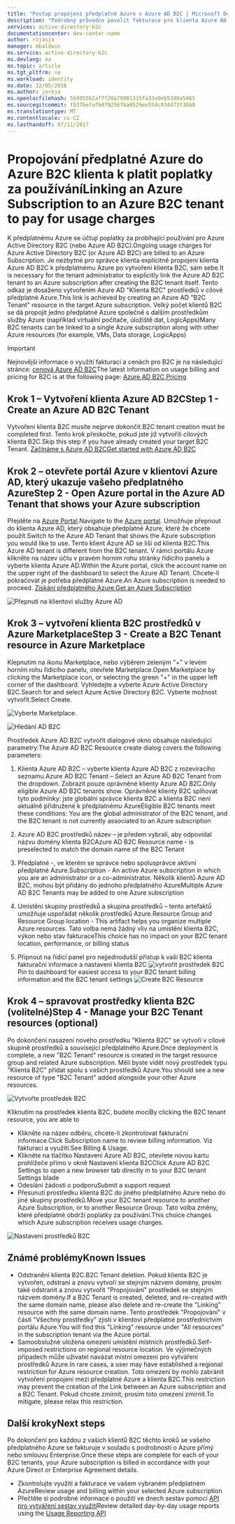 ```yaml
---
title: "Postup propojení předplatné Azure s Azure AD B2C | Microsoft Docs"
description: "Podrobný průvodce povolit fakturace pro klienta Azure AD B2C do předplatného Azure."
services: active-directory-b2c
documentationcenter: dev-center-name
author: rojasja
manager: mbaldwin
ms.service: active-directory-b2c
ms.devlang: na
ms.topic: article
ms.tgt_pltfrm: na
ms.workload: identity
ms.date: 12/05/2016
ms.author: joroja
ms.openlocfilehash: 5b9955b2af7f20a79981315fa33a0eb5380a5465
ms.sourcegitcommit: f537befafb079256fba0529ee554c034d73f36b0
ms.translationtype: MT
ms.contentlocale: cs-CZ
ms.lasthandoff: 07/11/2017
---
```

# <a name="linking-an-azure-subscription-to-an-azure-b2c-tenant-to-pay-for-usage-charges"></a><span data-ttu-id="06da8-103">Propojování předplatné Azure do Azure B2C klienta k platit poplatky za používání</span><span class="sxs-lookup"><span data-stu-id="06da8-103">Linking an Azure Subscription to an Azure B2C tenant to pay for usage charges</span></span>

<span data-ttu-id="06da8-104">K předplatnému Azure se účtují poplatky za probíhající používání pro Azure Active Directory B2C (nebo Azure AD B2C).</span><span class="sxs-lookup"><span data-stu-id="06da8-104">Ongoing usage charges for Azure Active Directory B2C (or Azure AD B2C) are billed to an Azure Subscription.</span></span> <span data-ttu-id="06da8-105">Je nezbytné pro správce klienta explicitně propojení klienta Azure AD B2C k předplatnému Azure po vytvoření klienta B2C, sám sebe.</span><span class="sxs-lookup"><span data-stu-id="06da8-105">It is necessary for the tenant administrator to explicitly link the Azure AD B2C tenant to an Azure subscription after creating the B2C tenant itself.</span></span>  <span data-ttu-id="06da8-106">Tento odkaz je dosaženo vytvořením Azure AD "Klienta B2C" prostředků v cílové předplatné Azure.</span><span class="sxs-lookup"><span data-stu-id="06da8-106">This link is achieved by creating an Azure AD "B2C Tenant" resource in the target Azure subscription.</span></span> <span data-ttu-id="06da8-107">Velký počet klientů B2C se dá propojit jedno předplatné Azure společně s dalším prostředkům služby Azure (například virtuální počítače, úložiště dat, LogicApps)</span><span class="sxs-lookup"><span data-stu-id="06da8-107">Many B2C tenants can be linked to a single Azure subscription along with other Azure resources (for example, VMs, Data storage, LogicApps)</span></span>


> [!IMPORTANT]
> <span data-ttu-id="06da8-108">Nejnovější informace o využití fakturaci a cenách pro B2C je na následující stránce: [cenová Azure AD B2C](
https://azure.microsoft.com/pricing/details/active-directory-b2c/)</span><span class="sxs-lookup"><span data-stu-id="06da8-108">The latest information on usage billing and pricing for B2C is at the following page: [Azure AD B2C Pricing](
https://azure.microsoft.com/pricing/details/active-directory-b2c/)</span></span>

## <a name="step-1---create-an-azure-ad-b2c-tenant"></a><span data-ttu-id="06da8-109">Krok 1 – Vytvoření klienta Azure AD B2C</span><span class="sxs-lookup"><span data-stu-id="06da8-109">Step 1 - Create an Azure AD B2C Tenant</span></span>
<span data-ttu-id="06da8-110">Vytvoření klienta B2C musíte nejprve dokončit.</span><span class="sxs-lookup"><span data-stu-id="06da8-110">B2C tenant creation must be completed first.</span></span> <span data-ttu-id="06da8-111">Tento krok přeskočte, pokud jste již vytvořili cílových klienta B2C.</span><span class="sxs-lookup"><span data-stu-id="06da8-111">Skip this step if you have already created your target B2C Tenant.</span></span> [<span data-ttu-id="06da8-112">Začínáme s Azure AD B2C</span><span class="sxs-lookup"><span data-stu-id="06da8-112">Get started with Azure AD B2C</span></span>](active-directory-b2c-get-started.md)

## <a name="step-2---open-azure-portal-in-the-azure-ad-tenant-that-shows-your-azure-subscription"></a><span data-ttu-id="06da8-113">Krok 2 – otevřete portál Azure v klientovi Azure AD, který ukazuje vašeho předplatného Azure</span><span class="sxs-lookup"><span data-stu-id="06da8-113">Step 2 - Open Azure portal in the Azure AD Tenant that shows your Azure subscription</span></span>
<span data-ttu-id="06da8-114">Přejděte na [Azure Portal](https://portal.azure.com).</span><span class="sxs-lookup"><span data-stu-id="06da8-114">Navigate to the [Azure portal](https://portal.azure.com).</span></span> <span data-ttu-id="06da8-115">Umožňuje přepnout do klienta Azure AD, který obsahuje předplatné Azure, které že chcete použít.</span><span class="sxs-lookup"><span data-stu-id="06da8-115">Switch to the Azure AD Tenant that shows the Azure subscription you would like to use.</span></span> <span data-ttu-id="06da8-116">Tento klient Azure AD se liší od klienta B2C.</span><span class="sxs-lookup"><span data-stu-id="06da8-116">This Azure AD tenant is different from the B2C tenant.</span></span> <span data-ttu-id="06da8-117">V rámci portálu Azure klikněte na název účtu v pravém horním rohu stránky řídicího panelu a vyberte klienta Azure AD.</span><span class="sxs-lookup"><span data-stu-id="06da8-117">Within the Azure portal, click the account name on the upper right of the dashboard to select the Azure AD Tenant.</span></span> <span data-ttu-id="06da8-118">Chcete-li pokračovat je potřeba předplatné Azure.</span><span class="sxs-lookup"><span data-stu-id="06da8-118">An Azure subscription is needed to proceed.</span></span> [<span data-ttu-id="06da8-119">Získání předplatného Azure.</span><span class="sxs-lookup"><span data-stu-id="06da8-119">Get an Azure Subscription</span></span>](https://account.windowsazure.com/signup?showCatalog=True)

![Přepnutí na klientovi služby Azure AD](./media/active-directory-b2c-how-to-enable-billing/SelectAzureADTenant.png)

## <a name="step-3---create-a-b2c-tenant-resource-in-azure-marketplace"></a><span data-ttu-id="06da8-121">Krok 3 – vytvoření klienta B2C prostředků v Azure Marketplace</span><span class="sxs-lookup"><span data-stu-id="06da8-121">Step 3 - Create a B2C Tenant resource in Azure Marketplace</span></span>
<span data-ttu-id="06da8-122">Klepnutím na ikonu Marketplace, nebo výběrem zeleným "+" v levém horním rohu řídicího panelu, otevřete Marketplace.</span><span class="sxs-lookup"><span data-stu-id="06da8-122">Open Marketplace by clicking the Marketplace icon, or selecting the green "+" in the upper left corner of the dashboard.</span></span>  <span data-ttu-id="06da8-123">Vyhledejte a vyberte Azure Active Directory B2C.</span><span class="sxs-lookup"><span data-stu-id="06da8-123">Search for and select Azure Active Directory B2C.</span></span> <span data-ttu-id="06da8-124">Vyberte možnost vytvořit.</span><span class="sxs-lookup"><span data-stu-id="06da8-124">Select Create.</span></span>

![Vyberte Marketplace.](./media/active-directory-b2c-how-to-enable-billing/marketplace.png)

![Hledání AD B2C](./media/active-directory-b2c-how-to-enable-billing/searchb2c.png)

<span data-ttu-id="06da8-127">Prostředek Azure AD B2C vytvořit dialogové okno obsahuje následující parametry:</span><span class="sxs-lookup"><span data-stu-id="06da8-127">The Azure AD B2C Resource create dialog covers the following parameters:</span></span>

1. <span data-ttu-id="06da8-128">Klienta Azure AD B2C – vyberte klienta Azure AD B2C z rozevíracího seznamu.</span><span class="sxs-lookup"><span data-stu-id="06da8-128">Azure AD B2C Tenant – Select an Azure AD B2C Tenant from the dropdown.</span></span>  <span data-ttu-id="06da8-129">Zobrazit pouze oprávněné klienty Azure AD B2C.</span><span class="sxs-lookup"><span data-stu-id="06da8-129">Only eligible Azure AD B2C tenants show.</span></span>  <span data-ttu-id="06da8-130">Oprávněné klienty B2C splňovat tyto podmínky: jste globální správce klienta B2C a klienta B2C není aktuálně přidružené k předplatnému Azure</span><span class="sxs-lookup"><span data-stu-id="06da8-130">Eligible B2C tenants meet these conditions: You are the global administrator of the B2C tenant, and the B2C tenant is not currently associated to an Azure subscription</span></span>

2. <span data-ttu-id="06da8-131">Azure AD B2C prostředků název – je předem vybrali, aby odpovídal názvu domény klienta B2C</span><span class="sxs-lookup"><span data-stu-id="06da8-131">Azure AD B2C Resource name - is preselected to match the domain name of the B2C Tenant</span></span>

3. <span data-ttu-id="06da8-132">Předplatné -, ve kterém se správce nebo spolusprávce aktivní předplatné Azure.</span><span class="sxs-lookup"><span data-stu-id="06da8-132">Subscription - An active Azure subscription in which you are an administrator or a co-administrator.</span></span>  <span data-ttu-id="06da8-133">Několik klientů Azure AD B2C, mohou být přidány do jednoho předplatného Azure</span><span class="sxs-lookup"><span data-stu-id="06da8-133">Multiple Azure AD B2C Tenants may be added to one Azure subscription</span></span>

4. <span data-ttu-id="06da8-134">Umístění skupiny prostředků a skupina prostředků – tento artefaktů umožňuje uspořádat několik prostředků Azure.</span><span class="sxs-lookup"><span data-stu-id="06da8-134">Resource Group and Resource Group location - This artifact helps you organize multiple Azure resources.</span></span>  <span data-ttu-id="06da8-135">Tato volba nemá žádný vliv na umístění klienta B2C, výkon nebo stav fakturace</span><span class="sxs-lookup"><span data-stu-id="06da8-135">This choice has no impact on your B2C tenant location, performance, or billing status</span></span>

5. <span data-ttu-id="06da8-136">Připnout na řídicí panel pro nejjednodušší přístup k vaší B2C klienta fakturační informace a nastavení klienta B2C ![vytvořit prostředek B2C](./media/active-directory-b2c-how-to-enable-billing/createresourceb2c.png)</span><span class="sxs-lookup"><span data-stu-id="06da8-136">Pin to dashboard for easiest access to your B2C tenant billing information and the B2C tenant settings ![Create B2C Resource](./media/active-directory-b2c-how-to-enable-billing/createresourceb2c.png)</span></span>

## <a name="step-4---manage-your-b2c-tenant-resources-optional"></a><span data-ttu-id="06da8-137">Krok 4 – spravovat prostředky klienta B2C (volitelné)</span><span class="sxs-lookup"><span data-stu-id="06da8-137">Step 4 - Manage your B2C Tenant resources (optional)</span></span>
<span data-ttu-id="06da8-138">Po dokončení nasazení nového prostředku "Klienta B2C" se vytvoří v cílové skupině prostředků a související předplatného Azure.</span><span class="sxs-lookup"><span data-stu-id="06da8-138">Once deployment is complete, a new "B2C Tenant" resource is created in the target resource group and related Azure subscription.</span></span>  <span data-ttu-id="06da8-139">Měli byste vidět nový prostředek typu "Klienta B2C" přidat spolu s vašich prostředků Azure.</span><span class="sxs-lookup"><span data-stu-id="06da8-139">You should see a new resource of type "B2C Tenant" added alongside your other Azure resources.</span></span>

![Vytvořte prostředek B2C](./media/active-directory-b2c-how-to-enable-billing/b2cresourcedashboard.png)

<span data-ttu-id="06da8-141">Kliknutím na prostředek klienta B2C, budete moci</span><span class="sxs-lookup"><span data-stu-id="06da8-141">By clicking the B2C tenant resource, you are able to</span></span>
- <span data-ttu-id="06da8-142">Klikněte na název odběru, chcete-li zkontrolovat fakturační informace.</span><span class="sxs-lookup"><span data-stu-id="06da8-142">Click Subscription name to review billing information.</span></span> <span data-ttu-id="06da8-143">Viz fakturaci a využití.</span><span class="sxs-lookup"><span data-stu-id="06da8-143">See Billing & Usage.</span></span>
- <span data-ttu-id="06da8-144">Klikněte na tlačítko Nastavení Azure AD B2C, otevřete novou kartu prohlížeče přímo v okně Nastavení klienta B2C</span><span class="sxs-lookup"><span data-stu-id="06da8-144">Click Azure AD B2C Settings to open a new browser tab directly in to your B2C tenant Settings blade</span></span>
- <span data-ttu-id="06da8-145">Odeslání žádosti o podporu</span><span class="sxs-lookup"><span data-stu-id="06da8-145">Submit a support request</span></span>
- <span data-ttu-id="06da8-146">Přesunutí prostředku klienta B2C do jiného předplatného Azure nebo do jiné skupiny prostředků.</span><span class="sxs-lookup"><span data-stu-id="06da8-146">Move your B2C tenant resource to another Azure Subscription, or to another Resource Group.</span></span>  <span data-ttu-id="06da8-147">Tato volba změny, které předplatné obdrží poplatky za používání.</span><span class="sxs-lookup"><span data-stu-id="06da8-147">This choice changes which Azure subscription receives usage charges.</span></span>

![Nastavení prostředků B2C](./media/active-directory-b2c-how-to-enable-billing/b2cresourcesettings.png)

## <a name="known-issues"></a><span data-ttu-id="06da8-149">Známé problémy</span><span class="sxs-lookup"><span data-stu-id="06da8-149">Known Issues</span></span>
- <span data-ttu-id="06da8-150">Odstranění klienta B2C.</span><span class="sxs-lookup"><span data-stu-id="06da8-150">B2C Tenant deletion.</span></span> <span data-ttu-id="06da8-151">Pokud klienta B2C je vytvořen, odstraní a znovu vytvoří se stejným názvem domény, prosím také odstranit a znovu vytvořit "Propojování" prostředek se stejným názvem domény.</span><span class="sxs-lookup"><span data-stu-id="06da8-151">If a B2C Tenant is created, deleted, and re-created with the same domain name, please also delete and re-create the "Linking" resource with the same domain name.</span></span>  <span data-ttu-id="06da8-152">Tento prostředek "Propojování" v části "Všechny prostředky" zjistí v klientovi předplatné prostřednictvím portálu Azure.</span><span class="sxs-lookup"><span data-stu-id="06da8-152">You will find this "Linking" resource under "All resources" in the subscription tenant via the Azure portal.</span></span>
- <span data-ttu-id="06da8-153">Samoobslužné uložena omezení umístění místních prostředků.</span><span class="sxs-lookup"><span data-stu-id="06da8-153">Self-imposed restrictions on regional resource location.</span></span>  <span data-ttu-id="06da8-154">Ve výjimečných případech může uživatel navázat místní omezení pro vytváření prostředků Azure.</span><span class="sxs-lookup"><span data-stu-id="06da8-154">In rare cases, a user may have established a regional restriction for Azure resource creation.</span></span>  <span data-ttu-id="06da8-155">Toto omezení by mohlo zabránit vytvoření propojení mezi předplatné Azure a klienta B2C.</span><span class="sxs-lookup"><span data-stu-id="06da8-155">This restriction may prevent the creation of the Link between an Azure subscription and a B2C Tenant.</span></span> <span data-ttu-id="06da8-156">Pokud chcete zmírnit, prosím toto omezení zmírnit.</span><span class="sxs-lookup"><span data-stu-id="06da8-156">To mitigate, please relax this restriction.</span></span>

## <a name="next-steps"></a><span data-ttu-id="06da8-157">Další kroky</span><span class="sxs-lookup"><span data-stu-id="06da8-157">Next steps</span></span>
<span data-ttu-id="06da8-158">Po dokončení pro každou z vašich klientů B2C těchto kroků se vašeho předplatného Azure se fakturuje v souladu s podrobností o Azure přímý nebo smlouvu Enterprise.</span><span class="sxs-lookup"><span data-stu-id="06da8-158">Once these steps are complete for each of your B2C tenants, your Azure subscription is billed in accordance with your Azure Direct or Enterprise Agreement details.</span></span>
- <span data-ttu-id="06da8-159">Zkontrolujte využití a fakturace ve vašem vybraném předplatném Azure</span><span class="sxs-lookup"><span data-stu-id="06da8-159">Review usage and billing within your selected Azure subscription</span></span>
- <span data-ttu-id="06da8-160">Přečtěte si podrobné informace o použití ve dnech sestav pomocí [API pro vytváření sestav využití](active-directory-b2c-reference-usage-reporting-api.md)</span><span class="sxs-lookup"><span data-stu-id="06da8-160">Review detailed day-by-day usage reports using the [Usage Reporting API](active-directory-b2c-reference-usage-reporting-api.md)</span></span>
